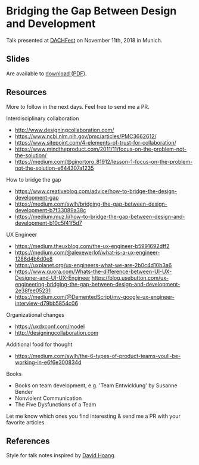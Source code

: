# Bridging the Gap Between Design and Development

Talk presented at [DACHFest](https://dachfest.com) on November 11th, 2018 in Munich.

## Slides

Are available to [download (PDF)](https://github.com/lukasziegler/lukasziegler.com/tree/master/docs/talks/dachfest18/slides.pdf).

## Resources

More to follow in the next days. Feel free to send me a PR.

Interdisciplinary collaboration
- http://www.designingcollaboration.com/
- https://www.ncbi.nlm.nih.gov/pmc/articles/PMC3662612/
- https://www.sitepoint.com/4-elements-of-trust-for-collaboration/
- https://www.mindtheproduct.com/2011/11/focus-on-the-problem-not-the-solution/
- https://medium.com/@ginortoro_81912/lesson-1-focus-on-the-problem-not-the-solution-e644307a1235

How to bridge the gap
- https://www.creativebloq.com/advice/how-to-bridge-the-design-development-gap
- https://medium.com/swlh/bridging-the-gap-between-design-development-b7f33089a38c
- https://medium.muz.li/how-to-bridge-the-gap-between-design-and-development-b10c5f41f5d7

UX Engineer
- https://medium.theuxblog.com/the-ux-engineer-b5991692dff2
- https://medium.com/@alexewerlof/what-is-a-ux-engineer-1286d4b6d0e8
- https://uxplanet.org/ux-engineers-what-we-are-2b0c4d10b3a6
- https://www.quora.com/Whats-the-difference-between-UI-UX-Designer-and-UI-UX-Engineer https://blog.usebutton.com/ux-engineering-bridging-the-gap-between-design-and-development-2e38fee05231
- https://medium.com/@DementedScript/my-google-ux-engineer-interview-d79bb5854c06

Organizational changes
- https://uxdxconf.com/model
- http://designingcollaboration.com

Additional food for thought
- https://medium.com/swlh/the-6-types-of-product-teams-youll-be-working-in-e6f6e300834d

Books
- Books on team development, e.g. 'Team Entwicklung' by Susanne Bender
- Nonviolent Communication
- The Five Dysfunctions of a Team

Let me know which ones you find interesting & send me a PR with your favorite articles.

## References

Style for talk notes inspired by [David Hoang](https://github.com/davidhoang/dh/tree/master/speaking/2018-uxdx).
